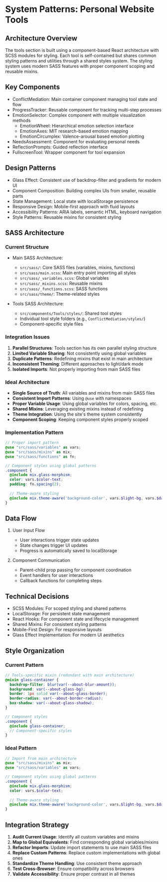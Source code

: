 # System Patterns: Personal Website Tools

## Architecture Overview

The tools section is built using a component-based React architecture with SCSS modules for styling. Each tool is self-contained but shares common styling patterns and utilities through a shared styles system. The styling system uses modern SASS features with proper component scoping and reusable mixins.

## Key Components

- ConflictMediation: Main container component managing tool state and flow
- ProgressTracker: Reusable component for tracking multi-step processes
- EmotionSelector: Complex component with multiple visualization methods
  - EmotionWheel: Hierarchical emotion selection interface
  - EmotionAxes: MIT research-based emotion mapping
  - EmotionCircumplex: Valence-arousal based emotion plotting
- NeedsAssessment: Component for evaluating personal needs
- ReflectionPrompts: Guided reflection interface
- FullscreenTool: Wrapper component for tool expansion

## Design Patterns

- Glass Effect: Consistent use of backdrop-filter and gradients for modern UI
- Component Composition: Building complex UIs from smaller, reusable parts
- State Management: Local state with localStorage persistence
- Responsive Design: Mobile-first approach with fluid layouts
- Accessibility Patterns: ARIA labels, semantic HTML, keyboard navigation
- Style Patterns: Reusable mixins for consistent styling

## SASS Architecture

### Current Structure

- Main SASS Architecture:
  - `src/sass/`: Core SASS files (variables, mixins, functions)
  - `src/sass/main.scss`: Main entry point importing all styles
  - `src/sass/_variables.scss`: Global variables
  - `src/sass/_mixins.scss`: Reusable mixins
  - `src/sass/_functions.scss`: SASS functions
  - `src/sass/theme/`: Theme-related styles

- Tools SASS Architecture:
  - `src/components/Tools/styles/`: Shared tool styles
  - Individual tool style folders (e.g., `ConflictMediation/styles/`)
  - Component-specific style files

### Integration Issues

1. **Parallel Structures**: Tools section has its own parallel styling structure
2. **Limited Variable Sharing**: Not consistently using global variables
3. **Duplicate Patterns**: Redefining mixins that exist in main architecture
4. **Inconsistent Theming**: Different approaches to light/dark mode
5. **Isolated Imports**: Not properly importing from main SASS files

### Ideal Architecture

- **Single Source of Truth**: All variables and mixins from main SASS files
- **Consistent Import Patterns**: Using `@use` with namespaces
- **Proper Variable Usage**: Using global variables for colors, spacing, etc.
- **Shared Mixins**: Leveraging existing mixins instead of redefining
- **Theme Integration**: Using the site's theme system consistently
- **Component Scoping**: Keeping component styles properly scoped

### Implementation Pattern

```scss
// Proper import pattern
@use "src/sass/variables" as vars;
@use "src/sass/mixins" as mix;
@use "src/sass/functions" as fn;

// Component styles using global patterns
.component {
  @include mix.glass-morphism;
  color: vars.$color-text;
  padding: fn.spacing(2);
  
  // Theme-aware styling
  @include mix.theme-aware('background-color', vars.$light-bg, vars.$dark-bg);
}
```

## Data Flow

1. User Input Flow
   - User interactions trigger state updates
   - State changes trigger UI updates
   - Progress is automatically saved to localStorage

2. Component Communication
   - Parent-child prop passing for component coordination
   - Event handlers for user interactions
   - Callback functions for completing steps

## Technical Decisions

- SCSS Modules: For scoped styling and shared patterns
- LocalStorage: For persistent state management
- React Hooks: For component state and lifecycle management
- Shared Mixins: For consistent styling patterns
- Mobile-First Design: For responsive layouts
- Glass Effect Implementation: For modern UI aesthetics

## Style Organization

### Current Pattern

```scss
// Tools-specific mixin (redundant with main architecture)
@mixin glass-container {
  backdrop-filter: blur(var(--about-blur-amount));
  background: var(--about-glass-bg);
  border: 1px solid var(--about-glass-border);
  border-radius: var(--about-border-radius);
  box-shadow: var(--about-glass-shadow);
}

// Component styles
.component {
  @include glass-container;
  // Component-specific styles
}
```

### Ideal Pattern

```scss
// Import from main architecture
@use "src/sass/mixins" as mix;
@use "src/sass/variables" as vars;

// Component styles using global patterns
.component {
  @include mix.glass-morphism;
  color: vars.$color-text;
  
  // Theme-aware styling
  @include mix.theme-aware('background-color', vars.$light-bg, vars.$dark-bg);
}
```

## Integration Strategy

1. **Audit Current Usage**: Identify all custom variables and mixins
2. **Map to Global Equivalents**: Find corresponding global variables/mixins
3. **Refactor Imports**: Update import statements to use main SASS files
4. **Replace Custom Patterns**: Replace custom implementations with global ones
5. **Standardize Theme Handling**: Use consistent theme approach
6. **Test Cross-Browser**: Ensure compatibility across browsers
7. **Validate Accessibility**: Ensure proper contrast in all themes
